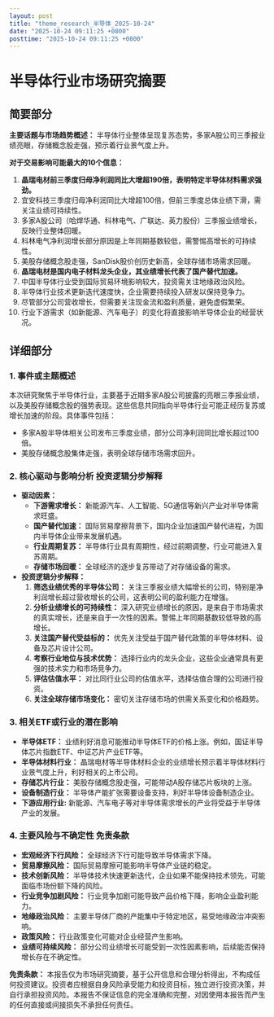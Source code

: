 ```yaml
---
layout: post
title: "theme_research_半导体_2025-10-24"
date: "2025-10-24 09:11:25 +0800"
posttime: "2025-10-24 09:11:25 +0800"
---
```


# 半导体行业市场研究摘要

## 简要部分

**主要话题与市场趋势概述：** 半导体行业整体呈现复苏态势，多家A股公司三季报业绩亮眼，存储概念股走强，预示着行业景气度上升。

**对于交易影响可能最大的10个信息：**

1. **晶瑞电材前三季度归母净利润同比大增超190倍，表明特定半导体材料需求强劲。**
2. 宜安科技三季度归母净利润同比大增超100倍，但前三季度总体业绩下滑，需关注业绩可持续性。
3. 多家A股公司（哈焊华通、科林电气、广联达、英力股份）三季报业绩增长，反映行业整体回暖。
4. 科林电气净利润增长部分原因是上年同期基数较低，需警惕高增长的可持续性。
5. 美股存储概念股走强，SanDisk股价创历史新高，全球存储市场需求回暖。
6. **晶瑞电材是国内电子材料龙头企业，其业绩增长代表了国产替代加速。**
7. 中国半导体行业受到国际贸易环境影响较大，投资需关注地缘政治风险。
8. 半导体行业技术更新迭代速度快，企业需要持续投入研发以保持竞争力。
9. 尽管部分公司营收增长，但需要关注现金流和盈利质量，避免虚假繁荣。
10. 行业下游需求（如新能源、汽车电子）的变化将直接影响半导体企业的经营状况。

## 详细部分

### 1. 事件或主题概述

本次研究聚焦于半导体行业，主要基于近期多家A股公司披露的亮眼三季报业绩，以及美股存储概念股的强势表现。这些信息共同指向半导体行业可能正经历复苏或增长加速的阶段。具体事件包括：

*   多家A股半导体相关公司发布三季度业绩，部分公司净利润同比增长超过100倍。
*   美股存储概念股集体走强，表明全球存储市场需求回升。

### 2. 核心驱动与影响分析 投资逻辑分步解释

*   **驱动因素：**
    *   **下游需求增长：** 新能源汽车、人工智能、5G通信等新兴产业对半导体需求旺盛。
    *   **国产替代加速：** 国际贸易摩擦背景下，国内企业加速国产替代进程，为国内半导体企业带来发展机遇。
    *   **行业周期复苏：** 半导体行业具有周期性，经过前期调整，行业可能进入复苏周期。
    * **存储市场回暖：** 全球经济的逐步复苏带动了对存储设备的需求。
*   **投资逻辑分步解释：**
    1.  **筛选业绩优秀的半导体公司：** 关注三季报业绩大幅增长的公司，特别是净利润增长超过营收增长的公司，这表明公司的盈利能力在增强。
    2.  **分析业绩增长的可持续性：** 深入研究业绩增长的原因，是来自于市场需求的真实增长，还是来自于一次性的因素。警惕上年同期基数较低导致的高增长。
    3.  **关注国产替代受益标的：** 优先关注受益于国产替代政策的半导体材料、设备及芯片设计公司。
    4.  **考察行业地位与技术优势：** 选择行业内的龙头企业，这些企业通常具有更强的技术实力和市场竞争力。
    5.  **评估估值水平：** 对比同行业公司的估值水平，选择估值合理的公司进行投资。
    6.  **关注全球存储市场变化：** 密切关注存储市场的供需关系变化和价格趋势。

### 3. 相关ETF或行业的潜在影响

*   **半导体ETF：** 业绩利好消息可能推动半导体ETF的价格上涨。例如，国证半导体芯片指数ETF、中证芯片产业ETF等。
*   **半导体材料行业：** 晶瑞电材等半导体材料企业的业绩增长预示着半导体材料行业景气度上升，利好相关的上市公司。
*   **存储芯片行业：** 美股存储概念股走强，可能带动A股存储芯片板块的上涨。
*   **设备制造行业：** 半导体产能扩张需要设备支持，利好半导体设备制造企业。
*   **下游应用行业:** 新能源、汽车电子等对半导体需求增长的产业将受益于半导体产业的发展。

### 4. 主要风险与不确定性 免责条款

*   **宏观经济下行风险：** 全球经济下行可能导致半导体需求下降。
*   **贸易摩擦风险：** 国际贸易摩擦可能影响半导体产业链的稳定。
*   **技术创新风险：** 半导体技术快速更新迭代，企业如果不能保持技术领先，可能面临市场份额下降的风险。
*   **行业竞争加剧风险：** 行业竞争加剧可能导致产品价格下降，影响企业盈利能力。
*   **地缘政治风险：** 主要半导体厂商的产能集中于特定地区，易受地缘政治冲突影响。
*   **政策风险：** 行业政策变化可能对企业经营产生影响。
* **业绩可持续风险：** 部分公司业绩增长可能受到一次性因素影响，后续能否保持增长存在不确定性。

**免责条款：** 本报告仅为市场研究摘要，基于公开信息和合理分析得出，不构成任何投资建议。投资者应根据自身风险承受能力和投资目标，独立进行投资决策，并自行承担投资风险。本报告不保证信息的完全准确和完整，对因使用本报告而产生的任何直接或间接损失不承担任何责任。